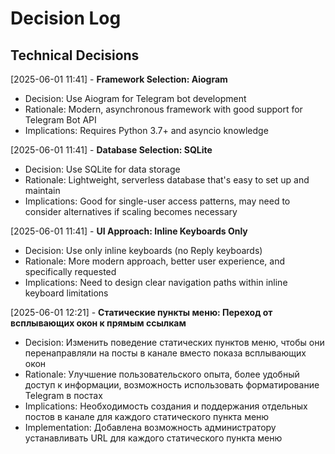 # Decision Log

## Technical Decisions

[2025-06-01 11:41] - **Framework Selection: Aiogram**
- Decision: Use Aiogram for Telegram bot development
- Rationale: Modern, asynchronous framework with good support for Telegram Bot API
- Implications: Requires Python 3.7+ and asyncio knowledge

[2025-06-01 11:41] - **Database Selection: SQLite**
- Decision: Use SQLite for data storage
- Rationale: Lightweight, serverless database that's easy to set up and maintain
- Implications: Good for single-user access patterns, may need to consider alternatives if scaling becomes necessary

[2025-06-01 11:41] - **UI Approach: Inline Keyboards Only**
- Decision: Use only inline keyboards (no Reply keyboards)
- Rationale: More modern approach, better user experience, and specifically requested
- Implications: Need to design clear navigation paths within inline keyboard limitations

[2025-06-01 12:21] - **Статические пункты меню: Переход от всплывающих окон к прямым ссылкам**
- Decision: Изменить поведение статических пунктов меню, чтобы они перенаправляли на посты в канале вместо показа всплывающих окон
- Rationale: Улучшение пользовательского опыта, более удобный доступ к информации, возможность использовать форматирование Telegram в постах
- Implications: Необходимость создания и поддержания отдельных постов в канале для каждого статического пункта меню
- Implementation: Добавлена возможность администратору устанавливать URL для каждого статического пункта меню
